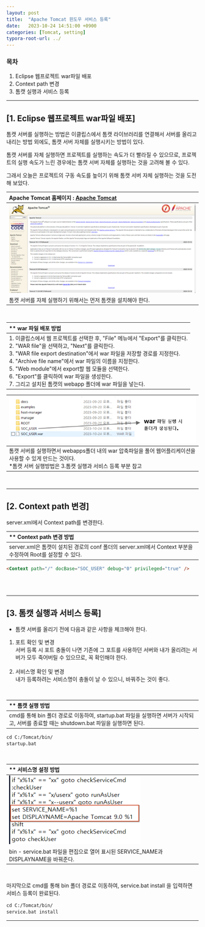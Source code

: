 ```yaml
---
layout: post
title:  "Apache Tomcat 윈도우 서비스 등록"
date:   2023-10-24 14:51:00 +0900
categories: [Tomcat, setting]
typora-root-url: ../
---
```


### 목차
1. Eclipse 웹프로젝트 war파일 배포
2. Context path 변경
3. 톰캣 실행과 서비스 등록

---
## [1. Eclipse 웹프로젝트 war파일 배포]  

톰캣 서버를 실행하는 방법은 이클립스에서 톰캣 라이브러리를 연결해서 서버를 올리고 내리는 방법 외에도, 톰캣 서버 자체를 실행시키는 방법이 있다.<br>

톰캣 서버를 자체 실행하면 프로젝트를 실행하는 속도가 더 빨라질 수 있으므로, 프로젝트의 실행 속도가 느린 경우에는 톰캣 서버 자체를 실행하는 것을 고려해 볼 수 있다.<br>

그래서 오늘은 프로젝트의 구동 속도를 높이기 위해 톰캣 서버 자체 실행하는 것을 도전해 보았다.<br>

|Apache Tomcat 홈페이지 : [Apache Tomcat](https://tomcat.apache.org/)
|:--|
| ![git_clone_push](/assets/img/tomcat_install.png)
| 톰캣 서버를 자체 실행하기 위해서는 먼저 톰캣을 설치해야 한다.<br>|

<br>

|** war 파일 배포 방법
|:--|
|1. 이클립스에서 웹 프로젝트를 선택한 후, "File" 메뉴에서 "Export"를 클릭한다.<br>2. "WAR file"을 선택하고, "Next"를 클릭한다.<br>3. "WAR file export destination"에서 war 파일을 저장할 경로를 지정한다.<br>4. "Archive file name"에서 war 파일의 이름을 지정한다.<br>5. "Web module"에서 export할 웹 모듈을 선택한다.<br>6. "Export"를 클릭하여 war 파일을 생성한다.<br>7. 그리고 설치된 톰캣의 webapp 폴더에 war 파일을 넣는다.|

| ![git_clone_push](/assets/img/warfile.png)|
|:--|
|톰캣 서버를 실행하면서 webapps폴더 내의 war 압축파일을 풀어 웹어플리케이션을 사용할 수 있게 만드는 것이다. <br>*톰캣 서버 실행방법은 3.톰캣 실행과 서비스 등록 부분 참고 |

<br>

---  
## [2. Context path 변경]  
server.xml에서 Context path를 변경한다.<br>


|** Context path 변경 방법 <br> 
|:--
|server.xml은 톰캣이 설치된 경로의 conf 폴더의 server.xml에서 Context 부분을 수정하여 Root를 설정할 수 있다.|
```md
<Context path="/" docBase="SOC_USER" debug="0" privileged="true" /> 
```
<br><br>

---
## [3. 톰캣 실행과 서비스 등록]

- 톰캣 서버를 올리기 전에 다음과 같은 사항을 체크해야 한다.
1. 포트 확인 및 변경<br>
서버 등록 시 포트 충돌이 나면 기존에 그 포트를 사용하던 서버와 내가 올리려는 서버가 모두 죽어버릴 수 있으므로, 꼭 확인해야 한다.<br><br>
2. 서비스명 확인 및 변경<br>
내가 등록하려는 서비스명이 충돌이 날 수 있으니, 바꿔주는 것이 좋다.<br>

<br>

|** 톰캣 실행 방법 <br> 
|:--
|cmd를 통해 bin 폴더 경로로 이동하여, startup.bat 파일을 실행하면 서버가 시작되고, 서버를 종료할 때는 shutdown.bat 파일을 실행하면 된다.|
```md
cd C:/Tomcat/bin/
startup.bat
```
<br>

|** 서비스명 설정 방법<br> 
|:--
| ![git_build_success](/assets/img/tomcat_service_rename.png) 
|bin - service.bat 파일을 편집으로 열어 표시된 SERVICE_NAME과 DISPLAYNAME을 바꿔준다.|

<br>

마지막으로 cmd를 통해 bin 폴더 경로로 이동하여, service.bat install 을 입력하면 서비스 등록이 완료된다.
```md
cd C:/Tomcat/bin/
service.bat install
```

---
